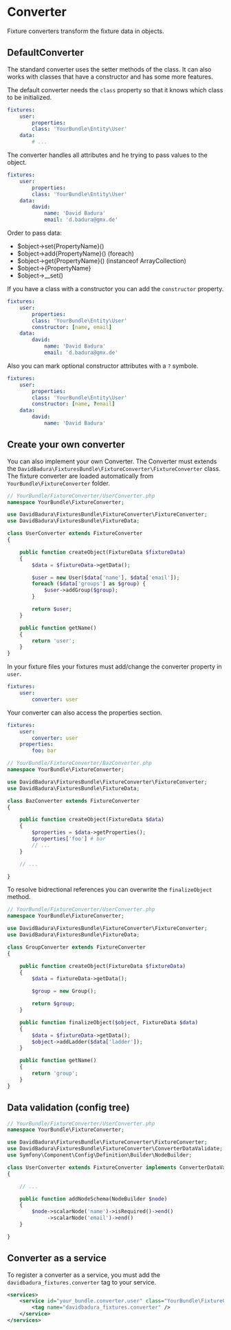 Converter
=========

Fixture converters transform the fixture data in objects.

DefaultConverter
----------------

The standard converter uses the setter methods of the class.
It can also works with classes that have a constructor and has some more features.

The default converter needs the `class` property so that it knows which class to be initialized.

``` yaml
fixtures:
    user:
        properties:
        class: 'YourBundle\Entity\User'
    data:
        # ...
```

The converter handles all attributes and he trying to pass values ​​to the object.

``` yaml
fixtures:
    user:
        properties:
        class: 'YourBundle\Entity\User'
    data:
        david:
            name: 'David Badura'
            email: 'd.badura@gmx.de'
```

Order to pass data:
- $object->set{PropertyName}()
- $object->add{PropertyName}() (foreach)
- $object->get{PropertyName}() (instanceof ArrayCollection)
- $object->{PropertyName}
- $object->__set()

If you have a class with a constructor you can add the `constructor` property.

``` yaml
fixtures:
    user:
        properties:
        class: 'YourBundle\Entity\User'
        constructor: [name, email]
    data:
        david:
            name: 'David Badura'
            email: 'd.badura@gmx.de'
```

Also you can mark optional constructor attributes with a `?` symbole.

``` yaml
fixtures:
    user:
        properties:
        class: 'YourBundle\Entity\User'
        constructor: [name, ?email]
    data:
        david:
            name: 'David Badura'
```


Create your own converter
-------------------------

You can also implement your own Converter.
The Converter must extends the `DavidBadura\FixturesBundle\FixtureConverter\FixtureConverter` class.
The fixture converter are loaded automatically from `YourBundle\FixtureConverter` folder.

``` php
// YourBundle/FixtureConverter/UserConverter.php
namespace YourBundle\FixtureConverter;

use DavidBadura\FixturesBundle\FixtureConverter\FixtureConverter;
use DavidBadura\FixturesBundle\FixtureData;

class UserConverter extends FixtureConverter
{

    public function createObject(FixtureData $fixtureData)
    {
        $data = $fixtureData->getData();

        $user = new User($data['name'], $data['email']);
        foreach ($data['groups'] as $group) {
            $user->addGroup($group);
        }

        return $user;
    }

    public function getName()
    {
        return 'user';
    }
}
```

In your fixture files your fixtures must add/change the converter property in `user`.

``` yaml
fixtures:
    user:
        converter: user
```

Your converter can also access the properties section.

``` yaml
fixtures:
    user:
        converter: user
    properties:
        foo: bar
```

``` php
// YourBundle/FixtureConverter/BazConverter.php
namespace YourBundle\FixtureConverter;

use DavidBadura\FixturesBundle\FixtureConverter\FixtureConverter;
use DavidBadura\FixturesBundle\FixtureData;

class BazConverter extends FixtureConverter
{

    public function createObject(FixtureData $data)
    {
        $properties = $data->getProperties();
        $properties['foo'] # bar
        // ...
    }

    // ...

}
```

To resolve bidrectional references you can overwrite the `finalizeObject` method.

``` php
// YourBundle/FixtureConverter/UserConverter.php
namespace YourBundle\FixtureConverter;

use DavidBadura\FixturesBundle\FixtureConverter\FixtureConverter;
use DavidBadura\FixturesBundle\FixtureData;

class GroupConverter extends FixtureConverter
{

    public function createObject(FixtureData $fixtureData)
    {
        $data = fixtureData->getData();

        $group = new Group();

        return $group;
    }

    public function finalizeObject($object, FixtureData $data)
    {
        $data = $fixtureData->getData();
        $object->addLadder($data['ladder']);
    }

    public function getName()
    {
        return 'group';
    }
}
```

Data validation (config tree)
-----------------------------

``` php
// YourBundle/FixtureConverter/UserConverter.php
namespace YourBundle\FixtureConverter;

use DavidBadura\FixturesBundle\FixtureConverter\FixtureConverter;
use DavidBadura\FixturesBundle\FixtureConverter\ConverterDataValidate;
use Symfony\Component\Config\Definition\Builder\NodeBuilder;

class UserConverter extends FixtureConverter implements ConverterDataValidate
{

    // ...

    public function addNodeSchema(NodeBuilder $node)
    {
        $node->scalarNode('name')->isRequired()->end()
             ->scalarNode('email')->end()
    }

}
```


Converter as a service
----------------------

To register a converter as a service, you must add the `davidbadura_fixtures.converter` tag to your service.

``` xml
<services>
    <service id="your_bundle.converter.user" class="YourBundle\FixtureConverter\UserConverter">
        <tag name="davidbadura_fixtures.converter" />
    </service>
</services>
```
